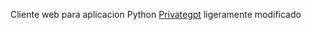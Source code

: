 Cliente web para aplicacion Python [Privategpt](https://github.com/zylon-ai/private-gpt) ligeramente modificado
